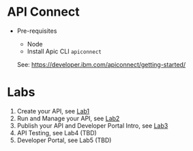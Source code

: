 # API Connect

* Pre-requisites
    * Node
    * Install Apic CLI `apiconnect`

    See: https://developer.ibm.com/apiconnect/getting-started/

# Labs

1. Create your API, see [Lab1](Lab1/README.md)
2. Run and Manage your API, see [Lab2](Lab2/README.md)
3. Publish your API and Developer Portal Intro, see [Lab3](Lab3/README.md)
4. API Testing, see Lab4 (TBD)
5. Developer Portal, see Lab5 (TBD)
